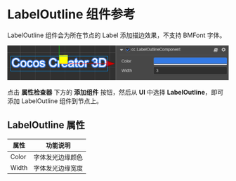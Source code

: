 # LabelOutline 组件参考

LabelOutline 组件会为所在节点的 Label 添加描边效果，不支持 BMFont 字体。

![](label/labeloutline.png)

点击 **属性检查器** 下方的 **添加组件** 按钮，然后从 **UI** 中选择 **LabelOutline**，即可添加 LabelOutline 组件到节点上。

## LabelOutline 属性

| 属性 | 功能说明 |
| -------------- | ----------- |
| Color | 字体发光边缘颜色 |
| Width | 字体发光边缘宽度 |
